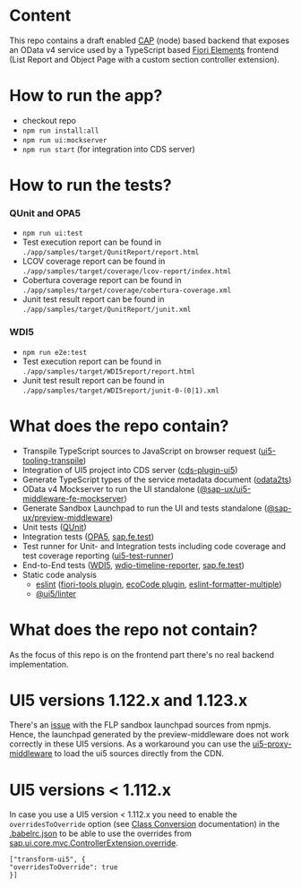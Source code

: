 # Content

This repo contains a draft enabled [CAP](https://cap.cloud.sap/docs/) (node) based backend that exposes an
OData v4 service used by a TypeScript based [Fiori Elements](https://experience.sap.com/fiori-design-web/smart-templates/)
frontend (List Report and Object Page with a custom section controller extension).

# How to run the app?

- checkout repo
- `npm run install:all`
- `npm run ui:mockserver`
- `npm run start` (for integration into CDS server)

# How to run the tests?

### QUnit and OPA5

- `npm run ui:test`
- Test execution report can be found in `./app/samples/target/QunitReport/report.html`
- LCOV coverage report can be found in `./app/samples/target/coverage/lcov-report/index.html`
- Cobertura coverage report can be found in `./app/samples/target/coverage/cobertura-coverage.xml`
- Junit test result report can be found in `./app/samples/target/QunitReport/junit.xml`

### WDI5

- `npm run e2e:test`
- Test execution report can be found in `./app/samples/target/WDI5report/report.html`
- Junit test result report can be found in `./app/samples/target/WDI5report/junit-0-(0|1).xml`

# What does the repo contain?

- Transpile TypeScript sources to JavaScript on browser request ([ui5-tooling-transpile](https://www.npmjs.com/package/ui5-tooling-transpile))
- Integration of UI5 project into CDS server ([cds-plugin-ui5](https://www.npmjs.com/package/cds-plugin-ui5))
- Generate TypeScript types of the service metadata document ([odata2ts](https://www.npmjs.com/package/@odata2ts/odata2ts))
- OData v4 Mockserver to run the UI standalone ([@sap-ux/ui5-middleware-fe-mockserver](https://www.npmjs.com/package/@sap-ux/ui5-middleware-fe-mockserver))
- Generate Sandbox Launchpad to run the UI and tests standalone ([@sap-ux/preview-middleware](https://www.npmjs.com/package/@sap-ux/preview-middleware))
- Unit tests ([QUnit](https://qunitjs.com/))
- Integration tests ([OPA5](https://sapui5.hana.ondemand.com/#/api/sap.ui.test.Opa5), [sap.fe.test](https://sapui5.hana.ondemand.com/sdk/#/api/sap.fe.test))
- Test runner for Unit- and Integration tests including code coverage and test coverage reporting ([ui5-test-runner](https://www.npmjs.com/package/ui5-test-runner))
- End-to-End tests ([WDI5](https://github.com/ui5-community/wdi5), [wdio-timeline-reporter](https://www.npmjs.com/package/wdio-timeline-reporter), [sap.fe.test](https://sapui5.hana.ondemand.com/sdk/#/api/sap.fe.test))
- Static code analysis
  - [eslint](https://www.npmjs.com/package/eslint) ([fiori-tools plugin](https://www.npmjs.com/package/@sap-ux/eslint-plugin-fiori-tools), [ecoCode plugin](https://github.com/green-code-initiative/ecoCode-javascript/tree/main/eslint-plugin), [eslint-formatter-multiple](https://www.npmjs.com/package/eslint-formatter-multiple))
  - [@ui5/linter](https://www.npmjs.com/package/@ui5/linter)

# What does the repo not contain?

As the focus of this repo is on the frontend part there's no real backend implementation.

# UI5 versions 1.122.x and 1.123.x

There's an [issue](https://github.com/SAP/open-ux-tools/issues/1841) with the FLP sandbox launchpad sources from npmjs.
Hence, the launchpad generated by the preview-middleware does not work correctly in these UI5 versions.
As a workaround you can use the [ui5-proxy-middleware](https://www.npmjs.com/package/@sap-ux/ui5-proxy-middleware) to load the ui5 sources directly from the CDN.

# UI5 versions < 1.112.x

In case you use a UI5 version < 1.112.x you need to enable the `overridesToOverride` option (see
[Class Conversion](https://github.com/ui5-community/babel-plugin-transform-modules-ui5#class-conversion) documentation)
in the [.babelrc.json](./app/samples/.babelrc.json) to be able to use the overrides from
[sap.ui.core.mvc.ControllerExtension.override](https://sapui5.hana.ondemand.com/sdk/#/api/sap.ui.core.mvc.ControllerExtension). 

```
["transform-ui5", {
"overridesToOverride": true
}]
```